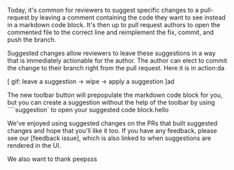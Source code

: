 Today, it's common for reviewers to suggest specific changes to a pull-request by leaving a comment containing the code they want to see instead in a markdown code block. It's then up to pull request authors to open the commented file to the correct line and reimplement the fix, commit, and push the branch.

Suggested changes allow reviewers to leave these suggestions in a way that is immediately actionable for the author. The author can elect to commit the change to their branch right from the pull request. Here it is in action:da

[ gif: leave a suggestion -> wipe -> apply a suggestion ]ad

The new toolbar button will prepopulate the markdown code block for you, but you can create a suggestion without the help of the toolbar by using ````suggestion` to open your suggested code block.hello

We've enjoyed using suggested changes on the PRs that built suggested changes and hope that you'll like it too. If you have any feedback, please see our [feedback issue], which is also linked to when suggestions are rendered in the UI.

We also want to thank peepsss

